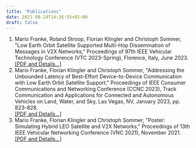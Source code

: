 ```yaml
---
title: "Publications"
date: 2021-08-24T14:26:55+02:00
draft: false
---
```


1. Mario Franke, Roland Stroop, Florian Klingler and Christoph Sommer, "Low Earth Orbit Satellite Supported Multi-Hop Dissemination of Messages in V2X Networks," Proceedings of 97th IEEE Vehicular Technology Conference (VTC 2023-Spring), Florence, Italy, June 2023.<br>[\[PDF and Details...\]](https://www.cms-labs.org/bib/franke2023low/)
1. Mario Franke, Florian Klingler and Christoph Sommer, "Addressing the Unbounded Latency of Best-Effort Device-to-Device Communication with Low Earth Orbit Satellite Support," Proceedings of IEEE Consumer Communications and Networking Conference (CCNC 2023), Track Communication and Applications for Connected and Autonomous Vehicles on Land, Water, and Sky, Las Vegas, NV, January 2023, pp. 823–828.<br>[\[PDF and Details...\]](https://www.cms-labs.org/bib/franke2023addressing/)
1. Mario Franke, Florian Klingler and Christoph Sommer, "Poster: Simulating Hybrid LEO Satellite and V2X Networks," Proceedings of 13th IEEE Vehicular Networking Conference (VNC 2021), November 2021.<br>[\[PDF and Details...\]](https://www.cms-labs.org/bib/franke2021simulating/)
